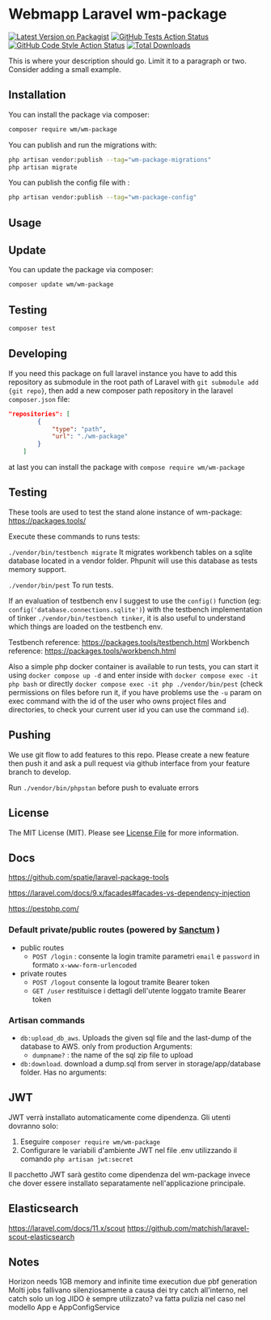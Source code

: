 # Webmapp Laravel wm-package

[![Latest Version on Packagist](https://img.shields.io/packagist/v/wm/wm-package.svg?style=flat-square)](https://packagist.org/packages/wm/wm-package)
[![GitHub Tests Action Status](https://img.shields.io/github/actions/workflow/status/wm/wm-package/run-tests.yml?branch=main&label=tests&style=flat-square)](https://github.com/wm/wm-package/actions?query=workflow%3Arun-tests+branch%3Amain)
[![GitHub Code Style Action Status](https://img.shields.io/github/actions/workflow/status/wm/wm-package/fix-php-code-style-issues.yml?branch=main&label=code%20style&style=flat-square)](https://github.com/wm/wm-package/actions?query=workflow%3A"Fix+PHP+code+style+issues"+branch%3Amain)
[![Total Downloads](https://img.shields.io/packagist/dt/wm/wm-package.svg?style=flat-square)](https://packagist.org/packages/wm/wm-package)

This is where your description should go. Limit it to a paragraph or two. Consider adding a small example.

## Installation

You can install the package via composer:

```bash
composer require wm/wm-package
```

You can publish and run the migrations with:

```bash
php artisan vendor:publish --tag="wm-package-migrations"
php artisan migrate
```

You can publish the config file with :

```bash
php artisan vendor:publish --tag="wm-package-config"
```

## Usage

## Update

You can update the package via composer:

```bash
composer update wm/wm-package
```

## Testing

```bash
composer test
```

## Developing

If you need this package on full laravel instance you have to add this repository as submodule in the root path of Laravel with `git submodule add {git repo}`, then add a new composer path repository in the laravel `composer.json` file:

```json
"repositories": [
        {
            "type": "path",
            "url": "./wm-package"
        }
    ]
```

at last you can install the package with `compose require wm/wm-package`

## Testing

These tools are used to test the stand alone instance of wm-package: https://packages.tools/

Execute these commands to runs tests:

`./vendor/bin/testbench migrate`
It migrates workbench tables on a sqlite database located in a vendor folder. Phpunit will use this database as tests memory support.

`./vendor/bin/pest`
To run tests.

If an evaluation of testbench env I suggest to use the `config()` function (eg: `config('database.connections.sqlite')`) with the testbench implementation of tinker `./vendor/bin/testbench tinker`, it is also useful to understand which things are loaded on the testbench env.

Testbench reference: https://packages.tools/testbench.html
Workbench reference: https://packages.tools/workbench.html

Also a simple php docker container is available to run tests, you can start it using `docker compose up -d` and enter inside with `docker compose exec -it php bash` or directly `docker compose exec -it php ./vendor/bin/pest` (check permissions on files before run it, if you have problems use the `-u` param on exec command with the id of the user who owns project files and directories, to check your current user id you can use the command `id`).

## Pushing

We use git flow to add features to this repo. Please create a new feature then push it and ask a pull request via github interface from your feature branch to develop.

Run `./vendor/bin/phpstan` before push to evaluate errors

## License

The MIT License (MIT). Please see [License File](LICENSE.md) for more information.

## Docs

https://github.com/spatie/laravel-package-tools

https://laravel.com/docs/9.x/facades#facades-vs-dependency-injection

https://pestphp.com/

### Default private/public routes (powered by [Sanctum](https://laravel.com/docs/9.x/sanctum) )

-   public routes
    -   `POST /login` :
        consente la login tramite parametri `email` e `password` in formato `x-www-form-urlencoded`
-   private routes
    -   `POST /logout`
        consente la logout tramite Bearer token
    -   `GET /user`
        restituisce i dettagli dell'utente loggato tramite Bearer token

### Artisan commands

-   `db:upload_db_aws`. Uploads the given sql file and the last-dump of the database to AWS. only from production Arguments:
    -   `dumpname?` : the name of the sql zip file to upload
-   `db:download`. download a dump.sql from server in storage/app/database folder. Has no arguments:

## JWT

JWT verrà installato automaticamente come dipendenza. Gli utenti dovranno solo:

1. Eseguire `composer require wm/wm-package`
2. Configurare le variabili d'ambiente JWT nel file .env utilizzando il comando `php artisan jwt:secret`

Il pacchetto JWT sarà gestito come dipendenza del wm-package invece che dover essere installato separatamente nell'applicazione principale.

## Elasticsearch

https://laravel.com/docs/11.x/scout
https://github.com/matchish/laravel-scout-elasticsearch

## Notes

Horizon needs 1GB memory and infinite time execution due pbf generation
Molti jobs fallivano silenziosamente a causa dei try catch all'interno, nel catch solo un log
JIDO è sempre utilizzato? va fatta pulizia nel caso nel modello App e AppConfigService
